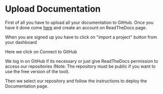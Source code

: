# Upload Documentation 

First of all you have to upload all your documentation to GitHub.
Once you have it done come [here](https://about.readthedocs.com/?ref=readthedocs.com) and create an account on ReadTheDocs page.

When you are signed up you have to click on "import a project" button from your dashboard

Here we click on Connect to GitHub 

We log in on GitHub if its necessary or just give ReadTheDocs permission to access our repositories (Note: The repository must be public if you want to use the free version of the tool). 

Then we select our repository and follow the instructions to deploy the Documentation page.



